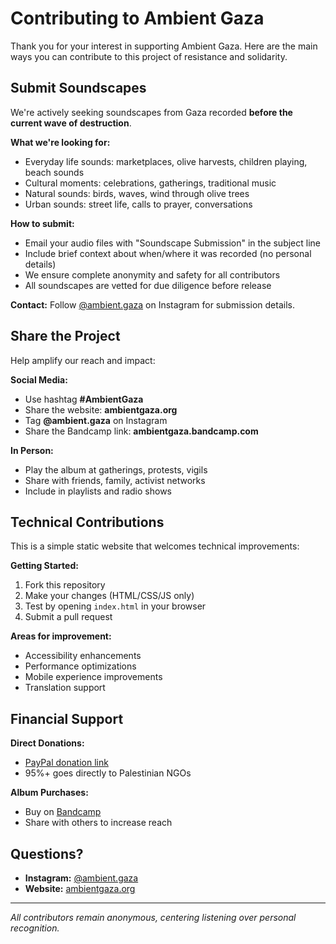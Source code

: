 # Contributing to Ambient Gaza

Thank you for your interest in supporting Ambient Gaza. Here are the main ways you can contribute to this project of resistance and solidarity.

## Submit Soundscapes

We're actively seeking soundscapes from Gaza recorded **before the current wave of destruction**.

**What we're looking for:**
- Everyday life sounds: marketplaces, olive harvests, children playing, beach sounds
- Cultural moments: celebrations, gatherings, traditional music
- Natural sounds: birds, waves, wind through olive trees
- Urban sounds: street life, calls to prayer, conversations

**How to submit:**
- Email your audio files with "Soundscape Submission" in the subject line
- Include brief context about when/where it was recorded (no personal details)
- We ensure complete anonymity and safety for all contributors
- All soundscapes are vetted for due diligence before release

**Contact:** Follow [@ambient.gaza](https://www.instagram.com/ambient.gaza/) on Instagram for submission details.

## Share the Project

Help amplify our reach and impact:

**Social Media:**
- Use hashtag **#AmbientGaza**
- Share the website: **ambientgaza.org**
- Tag **@ambient.gaza** on Instagram
- Share the Bandcamp link: **ambientgaza.bandcamp.com**

**In Person:**
- Play the album at gatherings, protests, vigils
- Share with friends, family, activist networks
- Include in playlists and radio shows

## Technical Contributions

This is a simple static website that welcomes technical improvements:

**Getting Started:**
1. Fork this repository
2. Make your changes (HTML/CSS/JS only)
3. Test by opening `index.html` in your browser
4. Submit a pull request

**Areas for improvement:**
- Accessibility enhancements
- Performance optimizations
- Mobile experience improvements
- Translation support

## Financial Support

**Direct Donations:**
- [PayPal donation link](https://www.paypal.com/donate/?hosted_button_id=N6F2XADQU42TJ)
- 95%+ goes directly to Palestinian NGOs

**Album Purchases:**
- Buy on [Bandcamp](https://ambientgaza.bandcamp.com/album/ambient-gaza)
- Share with others to increase reach

## Questions?

- **Instagram:** [@ambient.gaza](https://www.instagram.com/ambient.gaza/)
- **Website:** [ambientgaza.org](https://ambientgaza.org)

---

*All contributors remain anonymous, centering listening over personal recognition.* 